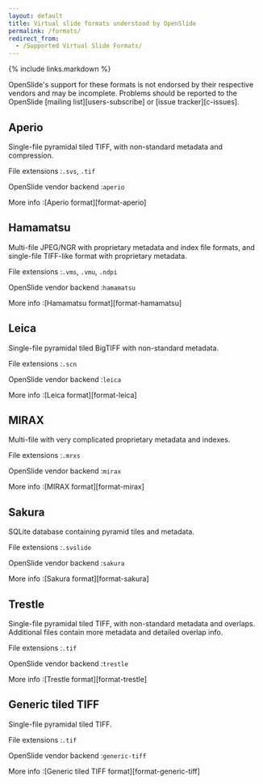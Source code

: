 ```yaml
---
layout: default
title: Virtual slide formats understood by OpenSlide
permalink: /formats/
redirect_from:
  - /Supported Virtual Slide Formats/
---
```


{% include links.markdown %}

OpenSlide's support for these formats is not endorsed by their respective
vendors and may be incomplete.  Problems should be reported to the OpenSlide
[mailing list][users-subscribe] or [issue tracker][c-issues].


Aperio
------

Single-file pyramidal tiled TIFF, with non-standard metadata and compression.

File extensions
:`.svs`, `.tif`

OpenSlide vendor backend
:`aperio`

More info
:[Aperio format][format-aperio]


Hamamatsu
---------

Multi-file JPEG/NGR with proprietary metadata and index file formats, and
single-file TIFF-like format with proprietary metadata.

File extensions
:`.vms`, `.vmu`, `.ndpi`

OpenSlide vendor backend
:`hamamatsu`

More info
:[Hamamatsu format][format-hamamatsu]


Leica
-----

Single-file pyramidal tiled BigTIFF with non-standard metadata.

File extensions
:`.scn`

OpenSlide vendor backend
:`leica`

More info
:[Leica format][format-leica]


MIRAX
-----

Multi-file with very complicated proprietary metadata and indexes.

File extensions
:`.mrxs`

OpenSlide vendor backend
:`mirax`

More info
:[MIRAX format][format-mirax]


Sakura
------
SQLite database containing pyramid tiles and metadata.

File extensions
:`.svslide`

OpenSlide vendor backend
:`sakura`

More info
:[Sakura format][format-sakura]


Trestle
-------
Single-file pyramidal tiled TIFF, with non-standard metadata and
overlaps.  Additional files contain more metadata and detailed overlap info.

File extensions
:`.tif`

OpenSlide vendor backend
:`trestle`

More info
:[Trestle format][format-trestle]


Generic tiled TIFF
------------------

Single-file pyramidal tiled TIFF.

File extensions
:`.tif`

OpenSlide vendor backend
:`generic-tiff`

More info
:[Generic tiled TIFF format][format-generic-tiff]
